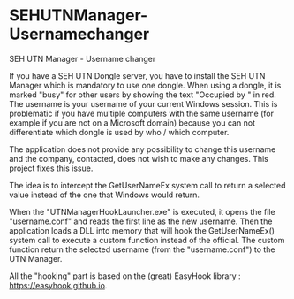 # SEHUTNManager-Usernamechanger
SEH UTN Manager - Username changer

If you have a SEH UTN Dongle server, you have to install the SEH UTN Manager which is mandatory to use one dongle. When using a dongle, it is marked "busy" for other users by showing the text "Occupied by <username>" in red. The username is your username of your current Windows session. This is problematic if you have multiple computers with the same username (for example if you are not on a Microsoft domain) because you can not differentiate which dongle is used by who / which computer.

The application does not provide any possibility to change this username and the company, contacted, does not wish to make any changes. This project fixes this issue.

The idea is to intercept the GetUserNameEx system call to return a selected value instead of the one that Windows would return.

When the "UTNManagerHookLauncher.exe" is executed, it opens the file "username.conf" and reads the first line as the new username. Then the application loads a DLL into memory that will hook the GetUserNameEx() system call to execute a custom function instead of the official. The custom function return the selected username (from the "username.conf") to the UTN Manager.

All the "hooking" part is based on the (great) EasyHook library : https://easyhook.github.io.
